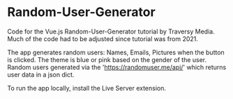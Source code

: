 # Random-User-Generator

Code for the Vue.js Random-User-Generator tutorial by Traversy Media. Much of the code had to be adjusted since tutorial was from 2021. 

The app generates random users: Names, Emails, Pictures when the button is clicked. The theme is blue or pink based on the gender of the user. Random users generated via the 'https://randomuser.me/api/' which returns user data in a json dict.

To run the app locally, install the Live Server extension.
